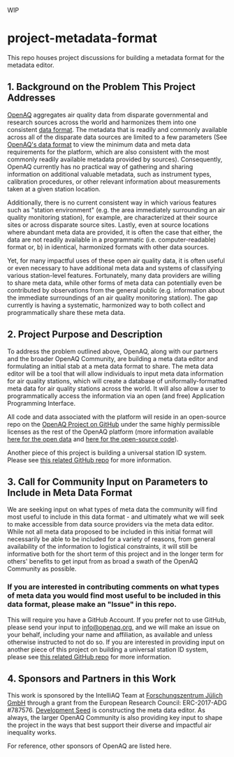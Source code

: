 WIP

# project-metadata-format
This repo houses project discussions for building a metadata format for the metadata editor.

## 1. Background on the Problem This Project Addresses

[OpenAQ](https://openaq.org) aggregates air quality data from disparate governmental and research sources across the world and harmonizes them into one consistent [data format](https://github.com/openaq/openaq-data-format). The metadata that is readily and commonly available across all of the disparate data sources are limited to a few parameters (See [OpenAQ's data format](https://github.com/openaq/openaq-data-format) to view the minimum data and meta data requirements for the platform, which are also consistent with the most commonly readily available metadata provided by sources). Consequently, OpenAQ currently has no practical way of gathering and sharing information on additional valuable metadata, such as instrument types, calibration procedures, or other relevant information about measurements taken at a given station location.

Additionally, there is no current consistent way in which various features such as "station environment" (e.g. the area immediately surrounding an air quality monitoring station), for example, are characterized at their source sites or across disparate source sites. Lastly, even at source locations where abundant meta data are provided, it is often the case that either, the data are not readily available in a programmatic (i.e. computer-readable) format or, b) in identical, harmonized formats with other data sources.

Yet, for many impactful uses of these open air quality data, it is often useful or even necessary to have additional meta data and systems of classifying various station-level features. Fortunately, many data providers are willing to share meta data, while other forms of meta data can potentially even be contributed by observations from the general public (e.g. information about the immediate surroundings of an air quality monitoring station). The gap currently is having a systematic, harmonized way to both collect and programmatically share these meta data.


## 2. Project Purpose and Description

To address the problem outlined above, OpenAQ, along with our partners and the broader OpenAQ Community, are building a meta data editor and formulating an initial stab at a meta data format to share. The meta data editor will be a tool that will allow individuals to input meta data information for air quality stations, which will create a database of uniformally-formatted meta data for air quality stations across the world. It will also allow a user to programmatically access the information via an open (and free) Application Programming Interface. 

All code and data associated with the platform will reside in an open-source repo on the [OpenAQ Project on GitHub](https://github.com/openaq) under the same highly permissible licenses as the rest of the OpenAQ platform (more information available [here for the open data](https://github.com/openaq/openaq-info/blob/master/FAQ.md#license) and [here for the open-source code](https://github.com/openaq/openaq-info/blob/master/FAQ.md#licenseopensource)).

Another piece of this project is building a universal station ID system. Please see [this related GitHub repo](https://github.com/openaq/project-universal-stationID) for more information.


## 3. Call for Community Input on Parameters to Include in Meta Data Format

We are seeking input on what types of meta data the community will find most useful to include in this data format - and ultimately what we will seek to make accessible from data source providers via the meta data editor. While not all meta data proposed to be included in this initial format will necessarily be able to be included for a variety of reasons, from general availability of the information to logistical constraints, it will still be informative both for the short term of this project and in the longer term for others' benefits to get input from as broad a swath of the OpenAQ Community as possible.

### **If you are interested in contributing comments on what types of meta data you would find most useful to be included in this data format, please make an "Issue" in this repo.** 

This will require you have a GitHub Account. If you prefer not to use GitHub, please send your input to info@openaq.org, and we will make an issue on your behalf, including your name and affiliation, as available and unless otherwise instructed to not do so. If you are interested in providing input on another piece of this project on building a universal station ID system, please see [this related GitHub repo](https://github.com/openaq/project-universal-stationID) for more information.


## 4. Sponsors and Partners in this Work

This work is sponsored by the IntelliAQ Team at [Forschungszentrum Jülich GmbH](http://www.fz-juelich.de/portal/DE/Home/home_node.html) through a grant from the European Research Council: ERC-2017-ADG #787576. [Development Seed](https://developmentseed.org/) is constructing the meta data editor. As always, the larger OpenAQ Community is also providing key input to shape the project in the ways that best support their diverse and impactful air inequality works.

For reference, other sponsors of OpenAQ are listed here.



